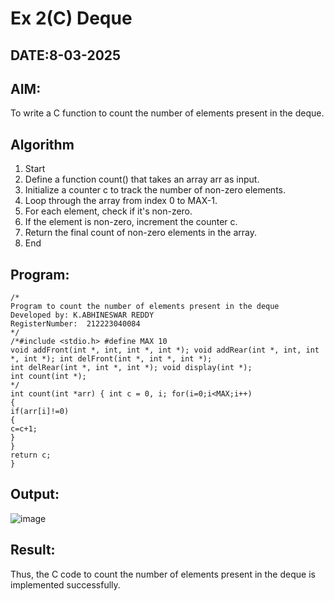 # Ex 2(C) Deque
## DATE:8-03-2025
## AIM:
To write a C function to count the number of elements present in the deque.

## Algorithm
1. 	Start
2.	Define a function count() that takes an array arr as input.
3.	Initialize a counter c to track the number of non-zero elements.
4.	Loop through the array from index 0 to MAX-1.
5.	For each element, check if it's non-zero.
6.	If the element is non-zero, increment the counter c.
7.	Return the final count of non-zero elements in the array.
8.	End 

## Program:
```
/*
Program to count the number of elements present in the deque
Developed by: K.ABHINESWAR REDDY
RegisterNumber:  212223040084
*/
/*#include <stdio.h> #define MAX 10
void addFront(int *, int, int *, int *); void addRear(int *, int, int *, int *); int delFront(int *, int *, int *);
int delRear(int *, int *, int *); void display(int *);
int count(int *);
*/
int count(int *arr) { int c = 0, i; for(i=0;i<MAX;i++)
{
if(arr[i]!=0)
{
c=c+1;
}
}
return c;
}

```

## Output:
![image](https://github.com/user-attachments/assets/f81390fd-fdd3-424d-bbd4-69c283517c60)



## Result:
Thus, the C code to count the number of elements present in the deque is implemented successfully.
